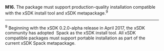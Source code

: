 **M16.** The package must support production-quality installation compatible with the xSDK install tool
and xSDK metapackage.<sup>9</sup>


------

<sup>9</sup> Beginning with the xSDK 0.2.0-alpha release in April 2017, the xSDK community has adopted ​ Spack​ as the
xSDK install tool. All xSDK compatible packages must support portable installation as part of the current xSDK
Spack metapackage.
